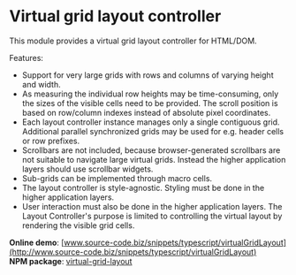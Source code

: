 # Virtual grid layout controller

This module provides a virtual grid layout controller for HTML/DOM.

Features:

* Support for very large grids with rows and columns of varying height and width.
* As measuring the individual row heights may be time-consuming, only the sizes of the visible cells need to be provided.
  The scroll position is based on row/column indexes instead of absolute pixel coordinates.
* Each layout controller instance manages only a single contiguous grid.
  Additional parallel synchronized grids may be used for e.g. header cells or row prefixes.
* Scrollbars are not included, because browser-generated scrollbars are not suitable to navigate large virtual grids.
  Instead the higher application layers should use scrollbar widgets.
* Sub-grids can be implemented through macro cells.
* The layout controller is style-agnostic. Styling must be done in the higher application layers.
* User interaction must also be done in the higher application layers.
  The Layout Controller's purpose is limited to controlling the virtual layout by rendering the visible grid cells.

**Online demo**: [www.source-code.biz/snippets/typescript/virtualGridLayout](http://www.source-code.biz/snippets/typescript/virtualGridLayout)<br>
**NPM package**: [virtual-grid-layout](https://www.npmjs.com/package/virtual-grid-layout)
